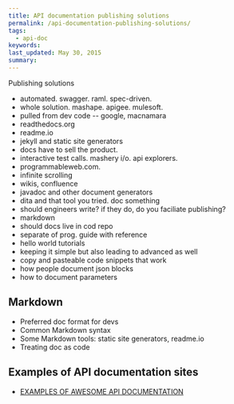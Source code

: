```yaml
---
title: API documentation publishing solutions
permalink: /api-documentation-publishing-solutions/
tags: 
  - api-doc
keywords: 
last_updated: May 30, 2015
summary: 
---
```


 
 Publishing solutions
 - automated. swagger. raml. spec-driven.
 - whole solution. mashape. apigee. mulesoft.
 - pulled from dev code -- google, macnamara
 - readthedocs.org
 - readme.io
 - jekyll and static site generators
 - docs have to sell the product. 
 - interactive test calls. mashery i/o. api explorers.
 - programmableweb.com.
 - infinite scrolling
 - wikis, confluence
 - javadoc and other document generators
 - dita and that tool you tried. doc something
 - should engineers write? if they do, do you faciliate publishing?
 - markdown
 - should docs live in cod repo
 - separate of prog. guide with reference
 - hello world tutorials
 - keeping it simple but also leading to advanced as well
 - copy and pasteable code snippets that work
 - how people document json blocks
 - how to document parameters
 
 ## Markdown
 * Preferred doc format for devs
 * Common Markdown syntax
 * Some Markdown tools: static site generators, readme.io
 * Treating doc as code

## Examples of API documentation sites
* [EXAMPLES OF AWESOME API DOCUMENTATION](http://www.mattsilverman.com/2013/11/examples-of-awesome-api-documentation.html)
 
 
 